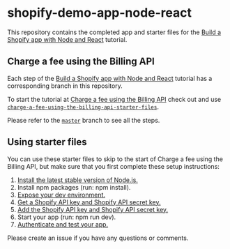 # shopify-demo-app-node-react

This repository contains the completed app and starter files for the [Build a Shopify app with Node and React](https://developers.shopify.com/tutorials/build-a-shopify-app-with-node-and-react) tutorial.

## Charge a fee using the Billing API

Each step of the [Build a Shopify app with Node and React](https://developers.shopify.com/tutorials/build-a-shopify-app-with-node-and-react) tutorial has a corresponding branch in this repository.

To start the tutorial at [Charge a fee using the Billing API](https://developers.shopify.com/tutorials/build-a-shopify-app-with-node-and-react/charge-a-fee-using-the-billing-api) check out and use [`charge-a-fee-using-the-billing-api-starter-files`](https://github.com/Shopify/shopify-demo-app-node-react/tree/charge-a-fee-using-the-billing-api-starter-files).

Please refer to the [`master`](https://github.com/Shopify/shopify-demo-app-node-react/tree/master) branch to see all the steps.

## Using starter files

You can use these starter files to skip to the start of Charge a fee using the Billing API, but make sure that you first complete these setup instructions:

1. [Install the latest stable version of Node.js.]('https://developers.shopify.com/tutorials/build-a-shopify-app-with-node-and-react/set-up-your-app#install-the-latest-stable-version')
2. Install npm packages (run: npm install).
3. [Expose your dev environment.]('https://developers.shopify.com/tutorials/build-a-shopify-app-with-node-and-react/embed-your-app-in-shopify#expose-your-dev-environment)
4. [Get a Shopify API key and Shopify API secret key.]('https://developers.shopify.com/tutorials/build-a-shopify-app-with-node-and-react/embed-your-app-in-shopify#get-a-shopify-api-key')
5. [Add the Shopify API key and Shopify API secret key.]('https://developers.shopify.com/tutorials/build-a-shopify-app-with-node-and-react/embed-your-app-in-shopify#add-the-shopify-api-key')
6. Start your app (run: npm run dev).
7. [Authenticate and test your app.]('https://developers.shopify.com/tutorials/build-a-shopify-app-with-node-and-react/embed-your-app-in-shopify#authenticate-and-test')

Please create an issue if you have any questions or comments.
